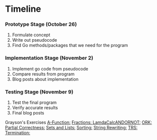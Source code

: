 # Timeline
  
### Prototype Stage (October 26)
  1) Formulate concept
  2) Write out pseudocode
  3) Find Go methods/packages that we need for the program
  
### Implementation Stage (November 2)
  1) Implement go code from pseudocode
  2) Compare results from program
  3) Blog posts about implementation
  
### Testing Stage (November 9)
  1) Test the final program
  2) Verify accurate results
  3) Final blog posts 




Grayson's Exercises
[A-Function:](https://github.com/GraysonBerman/GoLangRepo/blob/master/GraysonExercises/A-Function)
[Fractions: ](https://github.com/GraysonBerman/GoLangRepo/blob/master/GraysonExercises/Fractions)
[LamdaCalcANDORNOT:](
https://github.com/GraysonBerman/GoLangRepo/blob/master/GraysonExercises/LambdaCalcANDORNOTRules)
[ORK:](
https://github.com/GraysonBerman/GoLangRepo/blob/master/GraysonExercises/ORK)
[Partial Correctness:](
https://github.com/GraysonBerman/GoLangRepo/blob/master/GraysonExercises/PartialCorrectness)
[Sets and Lists:](
https://github.com/GraysonBerman/GoLangRepo/blob/master/GraysonExercises/SetsAndLists)
[Sorting:](
https://github.com/GraysonBerman/GoLangRepo/blob/master/GraysonExercises/Sorting)
[String Rewriting:](
https://github.com/GraysonBerman/GoLangRepo/blob/master/GraysonExercises/StringRewriting)
[TRS:](
https://github.com/GraysonBerman/GoLangRepo/blob/master/GraysonExercises/TRS)
[Termination:](
https://github.com/GraysonBerman/GoLangRepo/blob/master/GraysonExercises/Termination)
